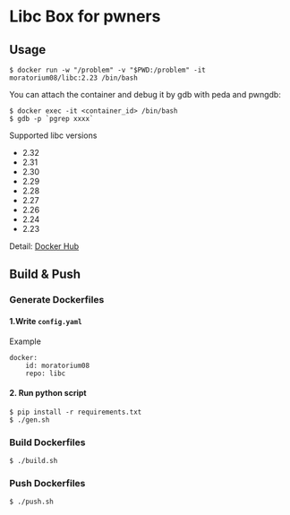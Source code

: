 # Libc Box for pwners

## Usage

```
$ docker run -w "/problem" -v "$PWD:/problem" -it moratorium08/libc:2.23 /bin/bash
```

You can attach the container and debug it by gdb with peda and pwngdb:

```
$ docker exec -it <container_id> /bin/bash
$ gdb -p `pgrep xxxx`
```

Supported libc versions

* 2.32
* 2.31
* 2.30
* 2.29
* 2.28
* 2.27
* 2.26
* 2.24
* 2.23

Detail: [Docker Hub](https://hub.docker.com/r/moratorium08/libc)

## Build & Push

### Generate Dockerfiles

#### 1.Write `config.yaml`

Example

```
docker:
    id: moratorium08
    repo: libc
```

#### 2. Run python script

```
$ pip install -r requirements.txt
$ ./gen.sh
```

### Build Dockerfiles

```
$ ./build.sh
```

### Push Dockerfiles

```
$ ./push.sh
```
